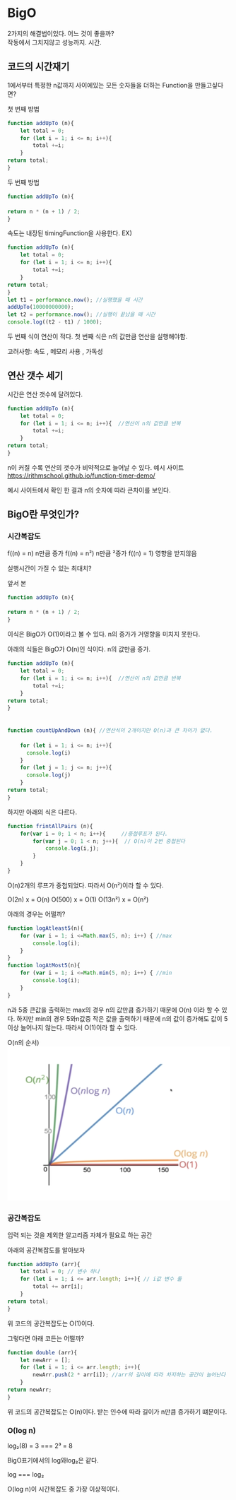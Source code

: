# BigO

2가지의 해결법이있다. 어느 것이 좋을까?  
작동에서 그치지않고 성능까지.
시간.

## 코드의 시간재기

1에서부터 특정한 n값까지 사이에있는 모든 숫자들을 더하는 Function을 만들고싶다면?

첫 번째 방법

```.js
function addUpTo (n){
    let total = 0;
    for (let i = 1; i <= n; i++){
        total +=i;
    }
return total;
}
```

두 번째 방법

```.js
function addUpTo (n){

return n * (n + 1) / 2;
}
```

속도는 내장된 timingFunction을 사용한다.
EX)

```.js
function addUpTo (n){
    let total = 0;
    for (let i = 1; i <= n; i++){
        total +=i;
    }
return total;
}
let t1 = performance.now(); //실행했을 때 시간
addUpTo(10000000000);
let t2 = performance.now(); //실행이 끝났을 때 시간
console.log((t2 - t1) / 1000);

```

두 번째 식이 연산이 적다.
첫 번째 식은 n의 값만큼 연산을 실행해야함.

고려사항: 속도 , 메모리 사용 , 가독성

## 연산 갯수 세기

시간은 연산 갯수에 달려있다.

```.js
function addUpTo (n){
    let total = 0;
    for (let i = 1; i <= n; i++){  //연산이 n의 값만큼 반복
        total +=i;
    }
return total;
}

```

n이 커질 수록 연산의 갯수가 비약적으로 늘어날 수 있다.
예시 사이트  
https://rithmschool.github.io/function-timer-demo/

예시 사이트에서 확인 한 결과 n의 숫자에 따라 큰차이를 보인다.

## BigO란 무엇인가?

### 시간복잡도

f((n) = n) n만큼 증가
f((n) = n²) n만큼 ²증가
f((n) = 1) 영향을 받지않음

실행시간이 가질 수 있는 최대치?

앞서 본

```.js
function addUpTo (n){

return n * (n + 1) / 2;
}
```

이식은 BigO가 O(1)이라고 볼 수 있다. n의 증가가 거영향을 미치지 못한다.

아래의 식들은 BigO가 O(n)인 식이다. n의 값만큼 증가.

```.js
function addUpTo (n){
    let total = 0;
    for (let i = 1; i <= n; i++){  //연산이 n의 값만큼 반복
        total +=i;
    }
return total;
}


function countUpAndDown (n){ //연산식이 2개이지만 O(n)과 큰 차이가 없다.

    for (let i = 1; i <= n; i++){
      console.log(i)
    }
    for (let j = 1; j <= n; j++){
      console.log(j)
    }
return total;
}
```

하지만 아래의 식은 다르다.

```.js
function frintAllPairs (n){
    for(var i = 0; 1 < n; i++){     //중첩루프가 된다.
        for(var j = 0; 1 < n; j++){  // O(n)이 2번 중첩된다
            console.log(i,j);
        }
    }
}
```

O(n)2개의 루프가 중첩되었다. 따라서 O(n²)이라 할 수 있다.

O(2n) x = O(n)
O(500) x = O(1)
O(13n²) x = O(n²)

아래의 경우는 어떨까?

```.js
function logAtleast5(n){
    for (var i = 1; i <=Math.max(5, n); i++) { //max
        console.log(i);
    }
}
function logAtMost5(n){
    for (var i = 1; i <=Math.min(5, n); i++) { //min
        console.log(i);
    }
}
```

n과 5중 큰값을 출력하는 max의 경우 n의 값만큼 증가하기 때문에 O(n) 이라 할 수 있다.
하지만 min의 경우 5와n값중 작은 값을 출력하기 때문에 n의 값이 증가해도 값이 5이상 늘어나지 않는다. 따라서 O(1)이라 할 수 있다.

O(n의 순서)  
![alt text](image.png)

### 공간복잡도

입력 되는 것을 제외한 알고리즘 자체가 필요로 하는 공간

아래의 공간복잡도를 알아보자

```.js
function addUpTo (arr){
    let total = 0; // 변수 하나
    for (let i = 1; i <= arr.length; i++){ // i값 변수 둘
        total += arr[i];
    }
return total;
}
```

위 코드의 공간복잡도는 O(1)이다.

그렇다면 아래 코든는 어떨까?

```.js
function double (arr){
    let newArr = [];
    for (let i = 1; i <= arr.length; i++){
        newArr.push(2 * arr[i]); //arr의 길이에 따라 차지하는 공간이 늘어난다
    }
return newArr;
}
```

위 코드의 공간복잡도는 O(n)이다. 받는 인수에 따라 길이가 n만큼 증가하기 떄문이다.

### O(log n)

log₂(8) = 3 === 2³ = 8

BigO표기에서의 log와log₂은 같다.

log === log₂

O(log n)이 시간복잡도 중 가장 이상적이다.
